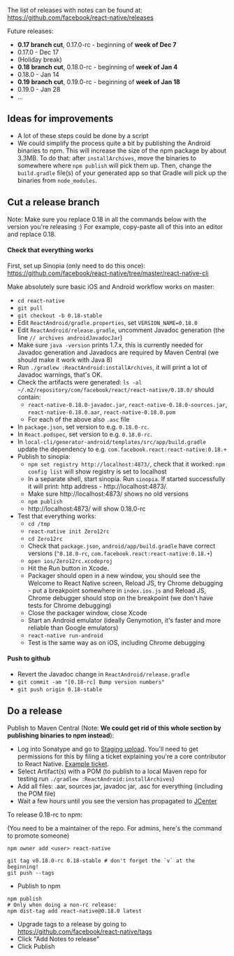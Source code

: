 The list of releases with notes can be found at:
https://github.com/facebook/react-native/releases

Future releases:

- **0.17 branch cut**, 0.17.0-rc - beginning of **week of Dec 7**
- 0.17.0 - Dec 17
- (Holiday break)
- **0.18 branch cut**, 0.18.0-rc - beginning of **week of Jan 4**
- 0.18.0 - Jan 14
- **0.19 branch cut**, 0.19.0-rc - beginning of **week of Jan 18**
- 0.19.0 - Jan 28
- ...

## Ideas for improvements

- A lot of these steps could be done by a script
- We could simplify the process quite a bit by publishing the Android binaries to npm. This will increase the size of the npm package by about 3.3MB. To do that: after `installArchives`, move the binaries to somewhere where `npm publish` will pick them up. Then, change the `build.gradle` file(s) of your generated app so that Gradle will pick up the binaries from `node_modules`.

## Cut a release branch

Note: Make sure you replace 0.18 in all the commands below with the version you're releasing :) For example, copy-paste all of this into an editor and replace 0.18.

#### Check that everything works

First, set up Sinopia (only need to do this once): https://github.com/facebook/react-native/tree/master/react-native-cli

Make absolutely sure basic iOS and Android workflow works on master:
  - `cd react-native`
  - `git pull`
  - `git checkout -b 0.18-stable`
  - Edit `ReactAndroid/gradle.properties`, set `VERSION_NAME=0.18.0`
  - Edit `ReactAndroid/release.gradle`, uncomment Javadoc generation (the line `// archives androidJavadocJar`)
  - Make sure `java -version` prints 1.7.x, this is currently needed for Javadoc generation and Javadocs are required by Maven Central (we should make it work with Java 8)
  - Run `./gradlew :ReactAndroid:installArchives`, it will print a lot of Javadoc warnings, that's OK.
  - Check the artifacts were generated: `ls -al ~/.m2/repository/com/facebook/react/react-native/0.18.0/` should contain:
    - `react-native-0.18.0-javadoc.jar`, `react-native-0.18.0-sources.jar`, `react-native-0.18.0.aar`, `react-native-0.18.0.pom`
    - For each of the above also `.asc` file
  - In `package.json`, set version to e.g. `0.18.0-rc`.
  - In `React.podspec`, set version to e.g. `0.18.0-rc`.
  - In `local-cli/generator-android/templates/src/app/build.gradle` update the dependency to e.g. `com.facebook.react:react-native:0.18.+`
  - Publish to sinopia:
    - `npm set registry http://localhost:4873/`, check that it worked: `npm config list` will show registry is set to localhost
    - In a separate shell, start sinopia. Run `sinopia`. If started successfully it will print: http address - http://localhost:4873/.
    - Make sure http://localhost:4873/ shows no old versions
    - `npm publish`
    - http://localhost:4873/ will show 0.18.0-rc
  - Test that everything works:
    - `cd /tmp`
    - `react-native init Zero12rc`
    - `cd Zero12rc`
    - Check that `package.json`, `android/app/build.gradle` have correct versions (`^0.18.0-rc`, `com.facebook.react:react-native:0.18.+`)
    - `open ios/Zero12rc.xcodeproj`
    - Hit the Run button in Xcode.
    - Packager should open in a new window, you should see the Welcome to React Native screen, Reload JS, try Chrome debugging - put a breakpoint somewhere in `index.ios.js` and Reload JS, Chrome debugger should stop on the breakpoint (we don't have tests for Chrome debugging)
    - Close the packager window, close Xcode
    - Start an Android emulator (ideally Genymotion, it's faster and more reliable than Google emulators)
    - `react-native run-android`
    - Test is the same way as on iOS, including Chrome debugging
  
#### Push to github

  - Revert the Javadoc change in `ReactAndroid/release.gradle`
  - `git commit -am "[0.18-rc] Bump version numbers"`
  - `git push origin 0.18-stable`

## Do a release

Publish to Maven Central (Note: **We could get rid of this whole section by publishing binaries to npm instead**):
  - Log into Sonatype and go to [Staging upload](https://oss.sonatype.org/#staging-upload). You'll need to get permissions for this by filing a ticket explaining you're a core contributor to React Native. [Example ticket](https://issues.sonatype.org/browse/OSSRH-11885).
  - Select Artifact(s) with a POM (to publish to a local Maven repo for testing run `./gradlew :ReactAndroid:installArchives`)
  - Add all files: .aar, sources jar, javadoc jar, .asc for everything (including the POM file)
  - Wait a few hours until you see the version has propagated to [JCenter](https://bintray.com/bintray/jcenter/com.facebook.react%3Areact-native/view)

To release 0.18-rc to npm:

(You need to be a maintainer of the repo. For admins, here's the command to promote someone)

```
npm owner add <user> react-native
```

```
git tag v0.18.0-rc 0.18-stable # don't forget the `v` at the beginning!
git push --tags
```

- Publish to npm

```
npm publish
# Only when doing a non-rc release:
npm dist-tag add react-native@0.18.0 latest
```
- Upgrade tags to a release by going to https://github.com/facebook/react-native/tags
- Click "Add Notes to release"
- Click Publish
